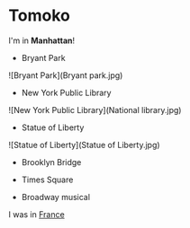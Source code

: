 # Tomoko

I'm in **Manhattan**!

- Bryant Park

![Bryant Park](Bryant park.jpg)
- New York Public Library

![New York Public Library](National library.jpg)
- Statue  of Liberty

![Statue of Liberty](Statue of Liberty.jpg)

- Brooklyn Bridge

- Times Square
- Broadway musical


I was in [France](france.html)
